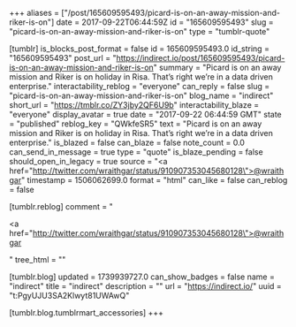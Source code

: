 +++
aliases = ["/post/165609595493/picard-is-on-an-away-mission-and-riker-is-on"]
date = 2017-09-22T06:44:59Z
id = "165609595493"
slug = "picard-is-on-an-away-mission-and-riker-is-on"
type = "tumblr-quote"

[tumblr]
is_blocks_post_format = false
id = 165609595493.0
id_string = "165609595493"
post_url = "https://indirect.io/post/165609595493/picard-is-on-an-away-mission-and-riker-is-on"
summary = "Picard is on an away mission and Riker is on holiday in Risa.  That’s right we’re in a data driven enterprise."
interactability_reblog = "everyone"
can_reply = false
slug = "picard-is-on-an-away-mission-and-riker-is-on"
blog_name = "indirect"
short_url = "https://tmblr.co/ZY3jby2QF6U9b"
interactability_blaze = "everyone"
display_avatar = true
date = "2017-09-22 06:44:59 GMT"
state = "published"
reblog_key = "QWkfeSR5"
text = "Picard is on an away mission and Riker is on holiday in Risa.  That&rsquo;s right we&rsquo;re in a data driven enterprise."
is_blazed = false
can_blaze = false
note_count = 0.0
can_send_in_message = true
type = "quote"
is_blaze_pending = false
should_open_in_legacy = true
source = "<a href=\"http://twitter.com/wraithgar/status/910907353045680128\">@wraithgar</a>"
timestamp = 1506062699.0
format = "html"
can_like = false
can_reblog = false

[tumblr.reblog]
comment = "<p><a href=\"http://twitter.com/wraithgar/status/910907353045680128\">@wraithgar</a></p>"
tree_html = ""

[tumblr.blog]
updated = 1739939727.0
can_show_badges = false
name = "indirect"
title = "indirect"
description = ""
url = "https://indirect.io/"
uuid = "t:PgyUJU3SA2Klwyt81UWAwQ"

[tumblr.blog.tumblrmart_accessories]
+++
